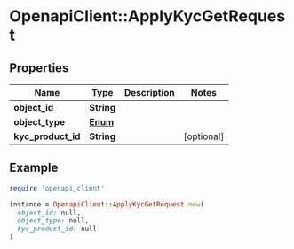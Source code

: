 # OpenapiClient::ApplyKycGetRequest

## Properties

| Name | Type | Description | Notes |
| ---- | ---- | ----------- | ----- |
| **object_id** | **String** |  |  |
| **object_type** | [**Enum**](Enum.md) |  |  |
| **kyc_product_id** | **String** |  | [optional] |

## Example

```ruby
require 'openapi_client'

instance = OpenapiClient::ApplyKycGetRequest.new(
  object_id: null,
  object_type: null,
  kyc_product_id: null
)
```


